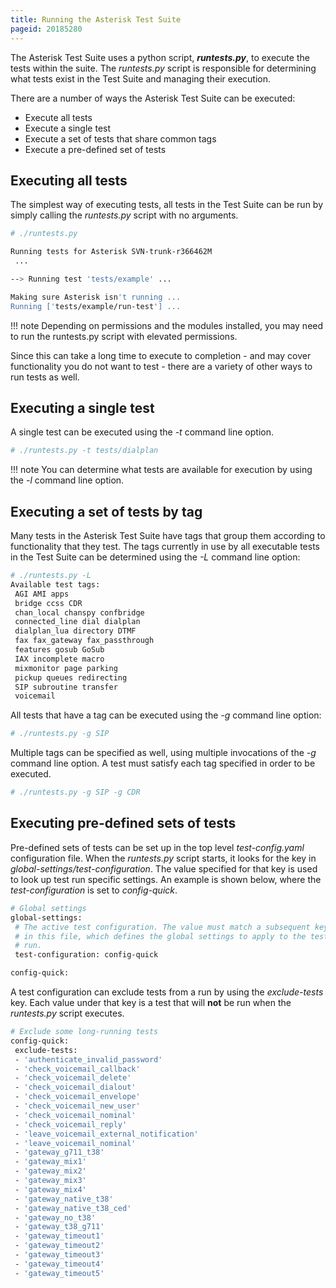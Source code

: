 ```yaml
---
title: Running the Asterisk Test Suite
pageid: 20185280
---
```


The Asterisk Test Suite uses a python script, ***runtests.py***, to execute the tests within the suite. The *runtests.py* script is responsible for determining what tests exist in the Test Suite and managing their execution. 

There are a number of ways the Asterisk Test Suite can be executed:

* Execute all tests
* Execute a single test
* Execute a set of tests that share common tags
* Execute a pre-defined set of tests

Executing all tests
-------------------

The simplest way of executing tests, all tests in the Test Suite can be run by simply calling the *runtests.py* script with no arguments.

```bash title=" " linenums="1"
# ./runtests.py

Running tests for Asterisk SVN-trunk-r366462M
 ...

--> Running test 'tests/example' ...

Making sure Asterisk isn't running ...
Running ['tests/example/run-test'] ...

```

!!! note 
    Depending on permissions and the modules installed, you may need to run the runtests.py script with elevated permissions.

[//]: # (end-note)

Since this can take a long time to execute to completion - and may cover functionality you do not want to test - there are a variety of other ways to run tests as well.

Executing a single test
-----------------------

A single test can be executed using the *-t* command line option.

```bash title=" " linenums="1"
# ./runtests.py -t tests/dialplan

```

!!! note 
    You can determine what tests are available for execution by using the *-l* command line option.

[//]: # (end-note)

Executing a set of tests by tag
-------------------------------

Many tests in the Asterisk Test Suite have tags that group them according to functionality that they test. The tags currently in use by all executable tests in the Test Suite can be determined using the *-L* command line option:

```bash title=" " linenums="1"
# ./runtests.py -L
Available test tags:
 AGI AMI apps 
 bridge ccss CDR 
 chan_local chanspy confbridge 
 connected_line dial dialplan 
 dialplan_lua directory DTMF 
 fax fax_gateway fax_passthrough
 features gosub GoSub 
 IAX incomplete macro 
 mixmonitor page parking 
 pickup queues redirecting 
 SIP subroutine transfer
 voicemail 

```

All tests that have a tag can be executed using the *-g* command line option:

```bash title=" " linenums="1"
# ./runtests.py -g SIP

```

Multiple tags can be specified as well, using multiple invocations of the *-g* command line option. A test must satisfy each tag specified in order to be executed.

```bash title=" " linenums="1"
# ./runtests.py -g SIP -g CDR

```

Executing pre-defined sets of tests
-----------------------------------

Pre-defined sets of tests can be set up in the top level *test-config.yaml* configuration file. When the *runtests.py* script starts, it looks for the key in *global-settings/test-configuration*. The value specified for that key is used to look up test run specific settings. An example is shown below, where the *test-configuration* is set to *config-quick*.

```bash title=" " linenums="1"
# Global settings
global-settings:
 # The active test configuration. The value must match a subsequent key
 # in this file, which defines the global settings to apply to the test execution
 # run.
 test-configuration: config-quick

config-quick:

```

A test configuration can exclude tests from a run by using the *exclude-tests* key. Each value under that key is a test that will **not** be run when the *runtests.py* script executes.

```bash title=" " linenums="1"
# Exclude some long-running tests
config-quick:
 exclude-tests:
 - 'authenticate_invalid_password'
 - 'check_voicemail_callback'
 - 'check_voicemail_delete'
 - 'check_voicemail_dialout'
 - 'check_voicemail_envelope'
 - 'check_voicemail_new_user'
 - 'check_voicemail_nominal'
 - 'check_voicemail_reply'
 - 'leave_voicemail_external_notification'
 - 'leave_voicemail_nominal'
 - 'gateway_g711_t38'
 - 'gateway_mix1'
 - 'gateway_mix2'
 - 'gateway_mix3'
 - 'gateway_mix4'
 - 'gateway_native_t38'
 - 'gateway_native_t38_ced'
 - 'gateway_no_t38'
 - 'gateway_t38_g711'
 - 'gateway_timeout1'
 - 'gateway_timeout2'
 - 'gateway_timeout3'
 - 'gateway_timeout4'
 - 'gateway_timeout5'

```
